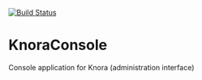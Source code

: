 [![Build Status](https://travis-ci.org/dhlab-basel/KnoraConsole.svg?branch=master)](https://travis-ci.org/dhlab-basel/KnoraConsole)

# KnoraConsole
Console application for Knora (administration interface)
